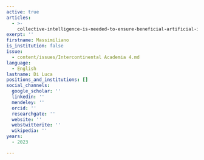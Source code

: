 ```yaml
---
active: true
articles:
  - >-
    collective-intelligence-is-needed-to-ensure-beneficial-artificial-intelligence
exerpt: ''
firstname: Massimiliano
is_institution: false
issue:
  - content/issues/Intercontinental Academia 4.md
language:
  - English
lastname: Di Luca
positions_and_institutions: []
social_channels:
  google_scholar: ''
  linkedin: ''
  mendeley: ''
  orcid: ''
  researchgate: ''
  website: ''
  webstwitterite: ''
  wikipedia: ''
years:
  - 2023

---
```

